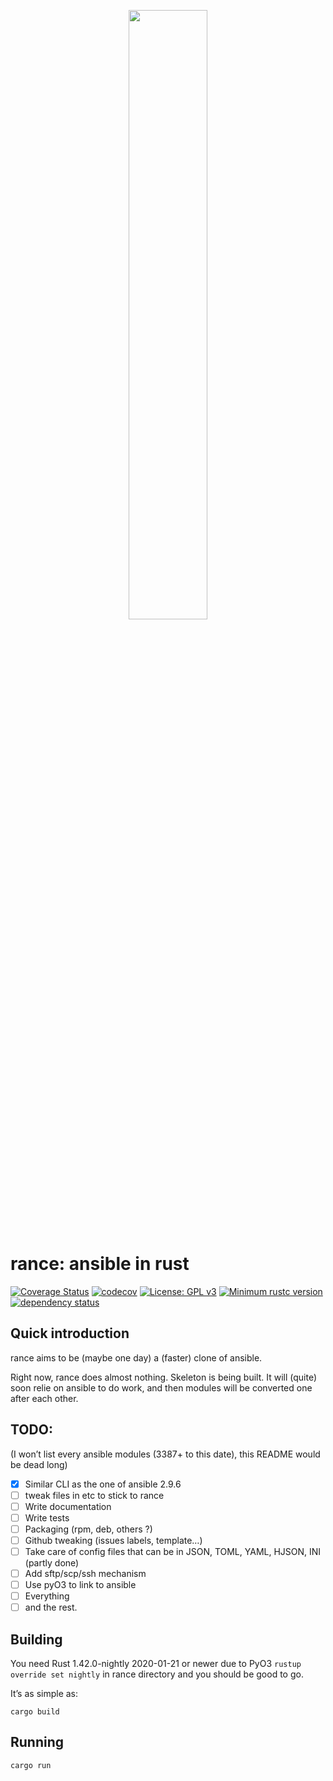 <p align="center">
  <img src="https://raw.github.com/lwandrebeck/rance/master/rance.png" width="50%"/>
</p>

# rance: ansible in rust

[![Coverage Status](https://coveralls.io/repos/github/lwandrebeck/rance/badge.svg?branch=master)](https://coveralls.io/github/lwandrebeck/rance?branch=master)
[![codecov](https://codecov.io/gh/lwandrebeck/rance/branch/master/graph/badge.svg)](https://codecov.io/gh/lwandrebeck/rance)
[![License: GPL v3](https://img.shields.io/badge/License-GPL%20v3-blue.svg)](https://www.gnu.org/licenses/gpl-3.0)
[![Minimum rustc version](https://img.shields.io/badge/rust-nightly20200121%2B-informational)](#rust-version-requirements)
[![dependency status](https://deps.rs/repo/github/lwandrebeck/rance/status.svg)](https://deps.rs/repo/github/lwandrebeck/rance)

## Quick introduction

rance aims to be (maybe one day) a (faster) clone of ansible.

Right now, rance does almost nothing. Skeleton is being built. It will (quite) soon relie on ansible to do work, and then modules will be converted one after each other.

## TODO:

(I won’t list every ansible modules (3387+ to this date), this README would be dead long)

- [x] Similar CLI as the one of ansible 2.9.6
- [ ] tweak files in etc to stick to rance
- [ ] Write documentation
- [ ] Write tests
- [ ] Packaging (rpm, deb, others ?)
- [ ] Github tweaking (issues labels, template…)
- [ ] Take care of config files that can be in JSON, TOML, YAML, HJSON, INI (partly done)
- [ ] Add sftp/scp/ssh mechanism
- [ ] Use pyO3 to link to ansible
- [ ] Everything
- [ ] and the rest.

## Building

You need Rust 1.42.0-nightly 2020-01-21 or newer due to PyO3
`rustup override set nightly` in rance directory and you should be good to go.

It’s as simple as:

    cargo build

## Running
    cargo run
